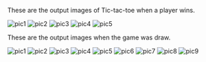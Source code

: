 
These are the output images of Tic-tac-toe when a player wins.

![pic1](https://user-images.githubusercontent.com/89735931/132449056-e513ae99-f8a0-4387-828b-f337d53a91d2.jpeg)
![pic2](https://user-images.githubusercontent.com/89735931/132449086-c7b2a159-8db6-40a9-befb-a9b736d19733.jpeg)
![pic3](https://user-images.githubusercontent.com/89735931/132449096-dab49fce-22bd-429f-a178-fb4ced38844b.jpeg)
![pic4](https://user-images.githubusercontent.com/89735931/132449104-c31dbfb4-340f-4fe6-bb9f-9b79bfd94783.jpeg)
![pic5](https://user-images.githubusercontent.com/89735931/132449108-e51f56ee-fe1c-4ba8-a9ab-318094f779dd.jpeg)

These are the output images when the game was draw.

![pic1](https://user-images.githubusercontent.com/89735931/132449231-bf3906e8-1987-4c06-8a9a-cb94e1e08c19.jpeg)
![pic2](https://user-images.githubusercontent.com/89735931/132449236-a94225ba-bee5-40b2-99f5-9adeeafac520.jpeg)
![pic3](https://user-images.githubusercontent.com/89735931/132449245-c5ca919c-9d7b-470d-b34f-3626db2b4fad.jpeg)
![pic4](https://user-images.githubusercontent.com/89735931/132449249-6bd474d4-d922-4362-9919-597a652bc6a3.jpeg)
![pic5](https://user-images.githubusercontent.com/89735931/132449251-c5ff4151-9fd8-4d4d-bc61-26c3791faa9f.jpeg)
![pic6](https://user-images.githubusercontent.com/89735931/132449255-d74a3128-0e19-4d4b-8030-9f91b486708b.jpeg)
![pic7](https://user-images.githubusercontent.com/89735931/132449257-6d5b8f1f-887f-4f9d-9fd1-4e6748b89ea9.jpeg)
![pic8](https://user-images.githubusercontent.com/89735931/132449260-799f8db8-d097-470b-ba78-1a920208ac9d.jpeg)
![pic9](https://user-images.githubusercontent.com/89735931/132449262-9573dcc9-1ba6-45aa-84f4-cf7c923d0b38.jpeg)

